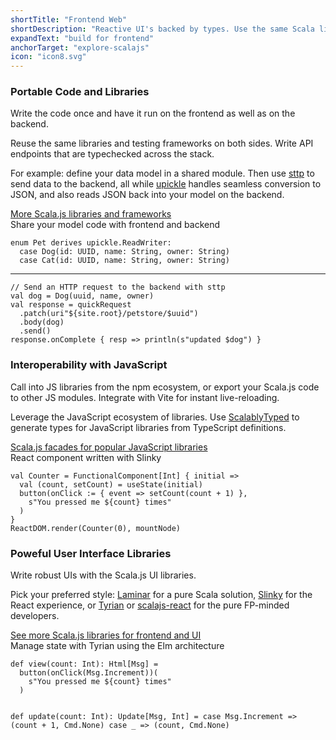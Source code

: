 ```yaml
---
shortTitle: "Frontend Web"
shortDescription: "Reactive UI's backed by types. Use the same Scala libraries across the stack. Integrate with the JavaScript library and tooling ecosystem."
expandText: "build for frontend"
anchorTarget: "explore-scalajs"
icon: "icon8.svg"
---
```


<div class="scala-row">
    <div class="scala-code">
        <div class="scala-text scala-text-large">
            <h3>Portable Code and Libraries</h3>
            <p class="emph">Write the code once and have it run on the frontend as well as on the backend.</p>
            <p>Reuse the same libraries and testing frameworks on both sides. Write API endpoints that are typechecked across the stack.</p>
            <p>For example: define your data model in a shared module. Then use <a href="https://github.com/softwaremill/sttp" target="_blank" rel="none">sttp</a> to send data to the backend, all while <a href="https://github.com/com-lihaoyi/upickle" target="_blank" rel="none">upickle</a> handles seamless conversion to JSON, and also reads JSON back into your model on the backend.</p>
            <a class="button button_call-to-action" href="https://index.scala-lang.org/search?languages=3.x&languages=2.13&platforms=sjs1&q=*" target="_blank" rel="none">More Scala.js libraries and frameworks</a>
        </div>
    </div>
    <div class="scala-code">
        <div class="code-element dark">
            <div class="bar-code"><span>Share your model code with frontend and backend</span></div>
            <pre><code class="language-scala">enum Pet derives upickle.ReadWriter:
  case Dog(id: UUID, name: String, owner: String)
  case Cat(id: UUID, name: String, owner: String)</code></pre>
            <hr class="code-separator"/>
            <pre><code class="language-scala">// Send an HTTP request to the backend with sttp
val dog = Dog(uuid, name, owner)
val response = quickRequest
  .patch(uri"${site.root}/petstore/$uuid")
  .body(dog)
  .send()
response.onComplete { resp => println(s"updated $dog") }</code></pre>
        </div>
    </div>
</div>
<div class="scala-row">
    <div class="scala-code">
        <div class="scala-text scala-text-large">
            <h3>Interoperability with JavaScript</h3>
            <p class="emph">Call into JS libraries from the npm ecosystem, or export your Scala.js code to other JS modules. Integrate with Vite for instant live-reloading.</p>
            <p>Leverage the JavaScript ecosystem of libraries. Use <a href="https://scalablytyped.org/" target="_blank" rel="none">ScalablyTyped</a> to generate types for JavaScript libraries from TypeScript definitions.</p>
            <a class="button button_call-to-action" href="http://www.scala-js.org/libraries/facades.html" target="_blank" rel="none">Scala.js facades for popular JavaScript libraries</a>
        </div>
    </div>
    <div class="scala-code">
        <div class="code-element dark">
            <div class="bar-code"><span>React component written with Slinky</span></div>
            <pre><code class="language-scala">val Counter = FunctionalComponent[Int] { initial =>
  val (count, setCount) = useState(initial)
  button(onClick := { event => setCount(count + 1) },
    s"You pressed me ${count} times"
  )
}
ReactDOM.render(Counter(0), mountNode)</code></pre>
        </div>
    </div>
</div>
<div class="scala-row">
    <div class="scala-code">
        <div class="scala-text scala-text-large">
            <h3>Poweful User Interface Libraries</h3>
            <p class="emph">Write robust UIs with the Scala.js UI libraries.</p>
            <p>Pick your preferred style: <a href="https://laminar.dev" target="_blank" rel="none">Laminar</a> for a pure Scala solution, <a href="https://slinky.dev" target="_blank" rel="none">Slinky</a> for the React experience, or <a href="https://tyrian.indigoengine.io" target="_blank" rel="none">Tyrian</a> or <a href="https://github.com/japgolly/scalajs-react" target="_blank" rel="none">scalajs-react</a> for the pure FP-minded developers.</p>
            <a class="button button_call-to-action" href="https://index.scala-lang.org/awesome/web-frontend?sort=stars&languages=3.x&languages=2.13&platforms=sjs1" target="_blank" rel="none">See more Scala.js libraries for frontend and UI</a>
        </div>
    </div>
    <div class="scala-code">
        <div class="code-element dark">
            <div class="bar-code"><span>Manage state with Tyrian using the Elm architecture</span></div>
            <pre><code class="language-scala">def view(count: Int): Html[Msg] =
  button(onClick(Msg.Increment))(
    s"You pressed me ${count} times"
  )

def update(count: Int): Update[Msg, Int] =
  case Msg.Increment => (count + 1, Cmd.None)
  case _             => (count,     Cmd.None)</code></pre>
        </div>
    </div>
</div>
